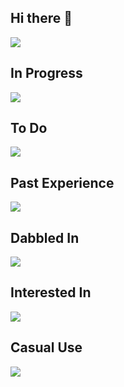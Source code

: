 ## Hi there 👋

![](https://github-readme-stats.vercel.app/api/top-langs?username=sby-a-izumi&show_icons=true&locale=en&layout=compact)

## In Progress
![](https://skillicons.dev/icons?i=python,cs,azul,dotnet,sklearn)
## To Do
![](https://skillicons.dev/icons?i=postgres)
## Past Experience
![](https://skillicons.dev/icons?i=c,anaconda,blender,tensorflow)
## Dabbled In
![](https://skillicons.dev/icons?i=aws,bitbucket,cmake,css,html,docker,eclipse,java,processing,linux,idea,powershell,pytorch,raspberrypi,ros,ubuntu)
## Interested In
![](https://skillicons.dev/icons?i=notion,react)
## Casual Use
![](https://skillicons.dev/icons?i=discord,bots,git,github,md,stackoverflow,visualstudio,vscode,windows)



<!--
**sby-a-izumi/sby-a-izumi** is a ✨ _special_ ✨ repository because its `README.md` (this file) appears on your GitHub profile.

Here are some ideas to get you started:

- 🔭 I’m currently working on ...
- 🌱 I’m currently learning ...
- 👯 I’m looking to collaborate on ...
- 🤔 I’m looking for help with ...
- 💬 Ask me about ...
- 📫 How to reach me: ...
- 😄 Pronouns: ...
- ⚡ Fun fact: ...
-->
